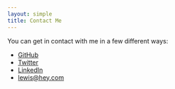 ```yaml
---
layout: simple
title: Contact Me
---
```


You can get in contact with me in a few different ways:

<ul class="list-none">
    <li>
        <i class="fab fa-github w-6 text-gray-700"></i><a class="text-orange-600 hover:text-gray-700" target="_blank" href="https://www.github.com/lewispb">GitHub</a>
    </li>
    <li>
        <i class="fab fa-twitter w-6 text-gray-700"></i><a class="text-orange-600 hover:text-gray-700" target="_blank" href="https://www.twitter.com/lewispb">Twitter</a>
    </li>
    <li>
        <i class="fab fa-linkedin-in w-6 text-gray-700"></i><a class="text-orange-600 hover:text-gray-700" target="_blank" href="https://www.linkedin.com/in/lewis-buckley-aa736b20/">LinkedIn</a>
    </li>
    <li>
        <i class="fas fa-envelope w-6 text-gray-700"></i><a class="text-orange-600 hover:text-gray-700" target="_blank" href="mailto:lewis@hey.com">lewis@hey.com</a>
    </li>
</ul>


